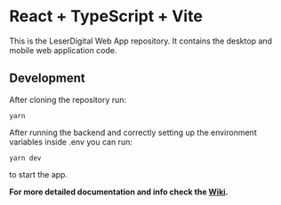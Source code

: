 # React + TypeScript + Vite

This is the LeserDigital Web App repository. It contains the desktop and mobile web application code.

## Development

After cloning the repository run:
```
yarn
```

After running the backend and correctly setting up the environment variables inside .env you can run:
```
yarn dev
```
to start the app.

**For more detailed documentation and info check the [Wiki](https://github.com/ludwigschub/leser-digital-backend/wiki).**
